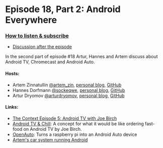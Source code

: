 # Episode 18, Part 2: Android Everywhere

### [How to listen & subscribe](https://github.com/artem-zinnatullin/TheContext-Podcast)

* [Discussion after the episode](https://github.com/artem-zinnatullin/TheContext-Podcast/issues/92)

In the second part of episode #18 Artur, Hannes and Artem discuss about Android TV, Chromecast and Android Auto.

#### Hosts:

- Artem Zinnatullin [@artem_zin](https://twitter.com/artem_zin), [personal blog](https://artemzin.com), [GitHub](https://github.com/artem-zinnatullin)
- Hannes Dorfmann [@sockeqwe](https://twitter.com/sockeqwe), [personal blog](http://hannesdorfmann.com), [GitHub](https://github.com/sockeqwe)
- Artur Dryomov [@arturdryomov](https://twitter.com/arturdryomov), [personal blog](https://arturdryomov.online/), [GitHub](https://github.com/ming13)
  

#### Links:
- [The Context Episode 5: Android TV with Joe Birch](https://github.com/artem-zinnatullin/TheContext-Podcast/blob/master/show_notes/Episode_5.md)
- [Android TV & Chill](https://medium.com/exploring-android/android-tv-chill-3ba9c413daef): A concept for what it would be like ordering fast-food on Android TV by Joe Birch.
- [OpenAuto](https://www.reddit.com/r/Android/comments/7zf4tk/openauto_turns_a_raspberry_pi_into_an_android/): Turns a raspberry pi into an Android Auto device
- [Artem's car system running Android](https://www.amazon.com/dp/B074Y71ZKC?ref=yo_pop_ma_swf)
